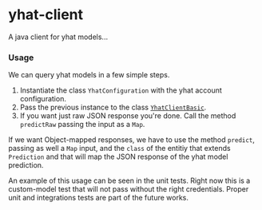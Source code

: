 yhat-client
===========

A java client for yhat models...

### Usage

We can query yhat models in a few simple steps.

1. Instantiate the class `YhatConfiguration` with the yhat account configuration.  
2. Pass the previous instance to the class [`YhatClientBasic`](https://github.com/jadianes/yhat-client/blob/master/src/main/java/me/jadianes/yhat/client/basic/YhatClientBasic.java).  
3. If you want just raw JSON response you're done. Call the method `predictRaw` passing the input as a `Map`.  

If we want Object-mapped responses, we have to use the method `predict`, passing as well a `Map` input, and the `class`
of the entitiy that extends `Prediction` and that will map the JSON response of the yhat model prediction.  

An example of this usage can be seen in the unit tests. Right now this is a custom-model test that will not pass
without the right credentials. Proper unit and integrations tests are part of the future works.

